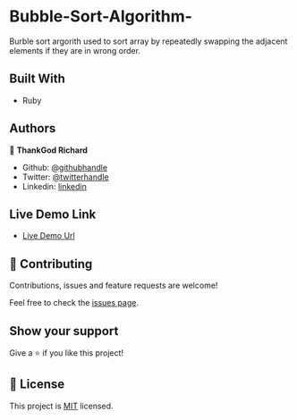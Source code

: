 # Bubble-Sort-Algorithm-
Burble sort argorith used to sort array by repeatedly swapping the adjacent elements if they are in wrong order. 

## Built With

- Ruby

## Authors

👤 **ThankGod Richard**

- Github: [@githubhandle](https://github.com/thankgodr)
- Twitter: [@twitterhandle](https://twitter.com/thankgodrichard)
- Linkedin: [linkedin](https://linkedin.com/in/thankgodr)

## Live Demo Link

- [Live Demo Url](https://raw.githack.com/thankgodr/StoreFront/feature-dev/index.html)

## 🤝 Contributing

Contributions, issues and feature requests are welcome!

Feel free to check the [issues page](issues/).

## Show your support

Give a ⭐️ if you like this project!


## 📝 License

This project is [MIT](lic.url) licensed.
